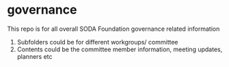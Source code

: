 # governance
This repo is for all overall SODA Foundation governance related information


1) Subfolders could be for different workgroups/ committee
2) Contents could be the committee member information, meeting updates, planners etc

